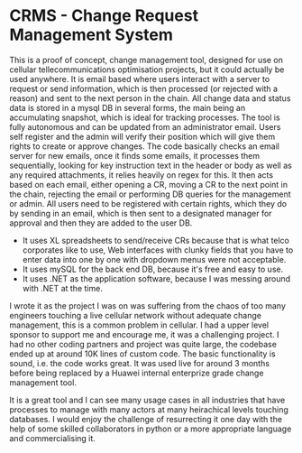 # CRMS - Change Request Management System
This is a proof of concept, change management tool, designed for use on cellular tellecommunications optimisation projects, but it could actually be used anywhere.  It is email based where users interact with a server to request or send information, which is then processed (or rejected with a reason) and sent to the next person in the chain.  All change data and status data is stored in a mysql DB in several forms, the main being an accumulating snapshot, which is ideal for tracking processes.  The tool is fully autonomous and can be updated from an administrator email.  Users self register and the admin will verify their position which will give them rights to create or approve changes.  The code basically checks an email server for new emails, once it finds some emails, it processes them sequentially, looking for key instruction text in the header or body as well as any required attachments, it relies heavily on regex for this.  It then acts based on each email, either opening a CR, moving a CR to the next point in the chain, rejecting the email or performing DB queries for the management or admin.  All users need to be registered with certain rights, which they do by sending in an email, which is then sent to a designated manager for approval and then they are added to the user DB.

*  It uses XL spreadsheets to send/receive CRs because that is what telco corporates like to use, Web interfaces with clunky fields that you have to enter data into one by one with dropdown menus were not acceptable.
*  It uses mySQL for the back end DB, because it's free and easy to use.
*  It uses .NET as the application software, because I was messing around with .NET at the time.

I wrote it as the project I was on was suffering from the chaos of too many engineers touching a live cellular network without adequate change management, this is a common problem in cellular.  I had a upper level sponsor to support me and encourage me, it was a challenging project.  I had no other coding partners and project was quite large, the codebase ended up at around 10K lines of custom code.  The basic functionality is sound, i.e. the code works great.  It was used live for around 3 months before being replaced by a Huawei internal enterprize grade change management tool.  

It is a great tool and I can see many usage cases in all industries that have processes to manage with many actors at many heirachical levels touching databases.  I would enjoy the challenge of resurrecting it one day with the help of some skilled collaborators in python or a more appropriate language and commercialising it.

